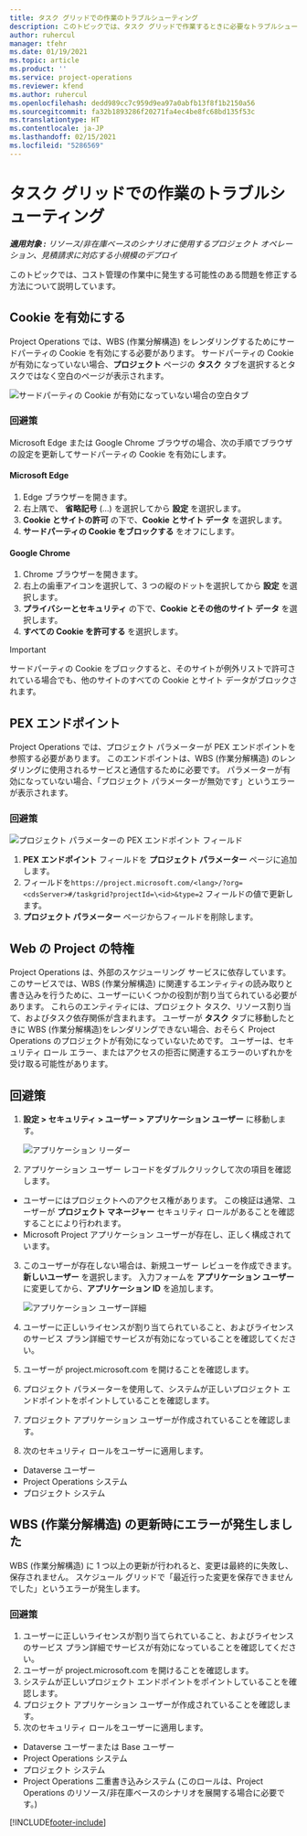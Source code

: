 ```yaml
---
title: タスク グリッドでの作業のトラブルシューティング
description: このトピックでは、タスク グリッドで作業するときに必要なトラブルシューティング情報を提供します。
author: ruhercul
manager: tfehr
ms.date: 01/19/2021
ms.topic: article
ms.product: ''
ms.service: project-operations
ms.reviewer: kfend
ms.author: ruhercul
ms.openlocfilehash: dedd989cc7c959d9ea97a0abfb13f8f1b2150a56
ms.sourcegitcommit: fa32b1893286f20271fa4ec4be8fc68bd135f53c
ms.translationtype: HT
ms.contentlocale: ja-JP
ms.lasthandoff: 02/15/2021
ms.locfileid: "5286569"
---
```

# <a name="troubleshoot-working-in-the-task-grid"></a>タスク グリッドでの作業のトラブルシューティング 

_**適用対象 :** リソース/非在庫ベースのシナリオに使用するプロジェクト オペレーション、見積請求に対応する小規模のデプロイ_

このトピックでは、コスト管理の作業中に発生する可能性のある問題を修正する方法について説明しています。

## <a name="enable-cookies"></a>Cookie を有効にする

Project Operations では、WBS (作業分解構造) をレンダリングするためにサードパーティの Cookie を有効にする必要があります。 サードパーティの Cookie が有効になっていない場合、**プロジェクト** ページの **タスク** タブを選択するとタスクではなく空白のページが表示されます。

![サードパーティの Cookie が有効になっていない場合の空白タブ](media/blankschedule.png)


### <a name="workaround"></a>回避策
Microsoft Edge または Google Chrome ブラウザの場合、次の手順でブラウザの設定を更新してサードパーティの Cookie を有効にします。

#### <a name="microsoft-edge"></a>Microsoft Edge

1. Edge ブラウザーを開きます。
2. 右上隅で、 **省略記号** (...) を選択してから **設定** を選択します。
3. **Cookie とサイトの許可** の下で、**Cookie とサイト データ** を選択します。
4. **サードパーティの Cookie をブロックする** をオフにします。

#### <a name="google-chrome"></a>Google Chrome

1. Chrome ブラウザーを開きます。
2. 右上の歯車アイコンを選択して、3 つの縦のドットを選択してから **設定** を選択します。
3. **プライバシーとセキュリティ** の下で、**Cookie とその他のサイト データ** を選択します。
4. **すべての Cookie を許可する** を選択します。

> [!IMPORTANT]
> サードパーティの Cookie をブロックすると、そのサイトが例外リストで許可されている場合でも、他のサイトのすべての Cookie とサイト データがブロックされます。

## <a name="pex-endpoint"></a>PEX エンドポイント

Project Operations では、プロジェクト パラメーターが PEX エンドポイントを参照する必要があります。 このエンドポイントは、WBS (作業分解構造) のレンダリングに使用されるサービスと通信するために必要です。 パラメーターが有効になっていない場合、「プロジェクト パラメーターが無効です」というエラーが表示されます。 

### <a name="workaround"></a>回避策
 ![プロジェクト パラメーターの PEX エンドポイント フィールド](media/projectparameter.png)

1. **PEX エンドポイント** フィールドを **プロジェクト パラメーター** ページに追加します。
2. フィールドを`https://project.microsoft.com/<lang>/?org=<cdsServer>#/taskgrid?projectId=\<id>&type=2` フィールドの値で更新します。
3. **プロジェクト パラメーター** ページからフィールドを削除します。

## <a name="privileges-for-project-for-the-web"></a>Web の Project の特権

Project Operations は、外部のスケジューリング サービスに依存しています。 このサービスでは、WBS (作業分解構造) に関連するエンティティの読み取りと書き込みを行うために、ユーザーにいくつかの役割が割り当てられている必要があります。 これらのエンティティには、プロジェクト タスク、リソース割り当て、およびタスク依存関係が含まれます。 ユーザーが **タスク** タブに移動したときに WBS (作業分解構造)をレンダリングできない場合、おそらく Project Operations のプロジェクトが有効になっていないためです。 ユーザーは、セキュリティ ロール エラー、またはアクセスの拒否に関連するエラーのいずれかを受け取る可能性があります。


## <a name="workaround"></a>回避策

1. **設定 > セキュリティ > ユーザー > アプリケーション ユーザー** に移動します。  

   ![アプリケーション リーダー](media/applicationuser.jpg)
   
2. アプリケーション ユーザー レコードをダブルクリックして次の項目を確認します。

 - ユーザーにはプロジェクトへのアクセス権があります。 この検証は通常、ユーザーが **プロジェクト マネージャー** セキュリティ  ロールがあることを確認することにより行われます。
 - Microsoft Project アプリケーション ユーザーが存在し、正しく構成されています。
 
3. このユーザーが存在しない場合は、新規ユーザー レビューを作成できます。 **新しいユーザー** を選択します。 入力フォームを **アプリケーション ユーザー** に変更してから、**アプリケーション ID** を追加します。

   ![アプリケーション ユーザー詳細](media/applicationuserdetails.jpg)

4. ユーザーに正しいライセンスが割り当てられていること、およびライセンスのサービス プラン詳細でサービスが有効になっていることを確認してください。
5. ユーザーが project.microsoft.com を開けることを確認します。
6. プロジェクト パラメーターを使用して、システムが正しいプロジェクト エンドポイントをポイントしていることを確認します。
7. プロジェクト アプリケーション ユーザーが作成されていることを確認します。
8. 次のセキュリティ ロールをユーザーに適用します。

  - Dataverse ユーザー
  - Project Operations システム
  - プロジェクト システム

## <a name="error-when-updating-the-work-breakdown-structure"></a>WBS (作業分解構造) の更新時にエラーが発生しました

WBS (作業分解構造) に 1 つ以上の更新が行われると、変更は最終的に失敗し、保存されません。 スケジュール グリッドで「最近行った変更を保存できませんでした」というエラーが発生します。

### <a name="workaround"></a>回避策

1. ユーザーに正しいライセンスが割り当てられていること、およびライセンスのサービス プラン詳細でサービスが有効になっていることを確認してください。
2. ユーザーが project.microsoft.com を開けることを確認します。
3. システムが正しいプロジェクト エンドポイントをポイントしていることを確認します。
4. プロジェクト アプリケーション ユーザーが作成されていることを確認します。
5. 次のセキュリティ ロールをユーザーに適用します。
  
  - Dataverse ユーザーまたは Base ユーザー
  - Project Operations システム
  - プロジェクト システム
  - Project Operations 二重書き込みシステム (このロールは、Project Operations のリソース/非在庫ベースのシナリオを展開する場合に必要です。)


[!INCLUDE[footer-include](../includes/footer-banner.md)]